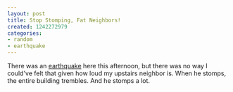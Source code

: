 ```yaml
---
layout: post
title: Stop Stomping, Fat Neighbors!
created: 1242272979
categories:
- random
- earthquake
---
```

There was an [earthquake](http://www.sfgate.com/cgi-bin/article.cgi?f=/c/a/2009/05/13/BAOS17K4OP.DTL&type=science) here this afternoon, but there was no way I could've felt that given how loud my upstairs neighbor is. When he stomps, the entire building trembles. And he stomps a lot.

